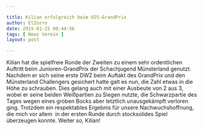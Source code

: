 ```yaml
---

title: Kilian erfolgreich beim U25-GrandPrix
author: ElZorro
date: 2015-01-25 00:44:56
tags: [ News Verein ]
layout: post

---
```


Kilian hat die spielfreie Runde der Zweiten zu einem sehr ordentlichen Auftritt beim Junioren-GrandPrix der Schachjugend Münsterland genutzt. Nachdem er sich seine erste DWZ beim Auftakt des GrandPrix und den Münsterland Challengers gesichert hatte galt es nun, die Zahl etwas in die Höhe zu schrauben. Dies gelang auch mit einer Ausbeute von 2 aus 3, wobei er seine beiden Weißpartien zu Siegen nutzte, die Schwarzpartie des Tages wegen eines groben Bocks aber letztlich unausgekämpft verloren ging. Trotzdem ein respektables Ergebnis für unsere Nachwuchshoffnung, die mich vor allem&nbsp; in der ersten Runde durch stocksolides Spiel überzeugen konnte. Weiter so, Kilian!

